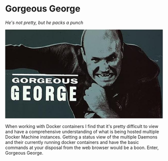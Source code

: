 # Gorgeous George
_He's not pretty, but he packs a punch_

![](/george.jpeg)

When working with Docker containers I find that it's pretty difficult to view and have a comprehensive understanding of what is being hosted multiple Docker Machine instances. Getting a status view of the multiple Daemons and their currently running docker containers and have the basic commands at your disposal from the web browser would be a boon. Enter, Gorgeous George. 
